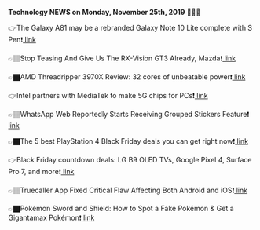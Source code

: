 <b>Technology NEWS on Monday, November 25th, 2019</b> 📡📡📡 

👉The Galaxy A81 may be a rebranded Galaxy Note 10 Lite complete with S Pen❗️<a href='https://techblock.club/?p=1148'> link</a>

👉🏽Stop Teasing And Give Us The RX-Vision GT3 Already, Mazda❗️<a href='https://techblock.club/?p=1150'> link</a>

👉🏿AMD Threadripper 3970X Review: 32 cores of unbeatable power❗️<a href='https://techblock.club/?p=1152'> link</a>

👉Intel partners with MediaTek to make 5G chips for PCs❗️<a href='https://techblock.club/?p=1154'> link</a>

👉🏽WhatsApp Web Reportedly Starts Receiving Grouped Stickers Feature❗️<a href='https://techblock.club/?p=1156'> link</a>

👉🏿The 5 best PlayStation 4 Black Friday deals you can get right now❗️<a href='https://techblock.club/?p=1158'> link</a>

👉Black Friday countdown deals: LG B9 OLED TVs, Google Pixel 4, Surface Pro 7, and more❗️<a href='https://techblock.club/?p=1160'> link</a>

👉🏽Truecaller App Fixed Critical Flaw Affecting Both Android and iOS❗️<a href='https://techblock.club/?p=1162'> link</a>

👉🏿Pokémon Sword and Shield: How to Spot a Fake Pokémon & Get a Gigantamax Pokémon❗️<a href='https://techblock.club/?p=1164'> link</a>

